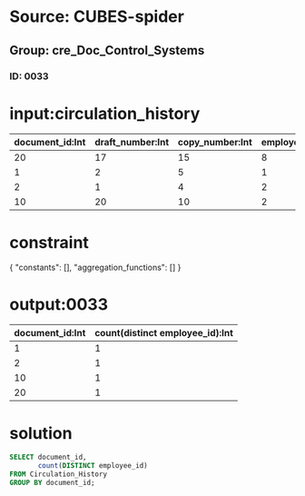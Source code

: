 # Source: CUBES-spider
## Group: cre_Doc_Control_Systems
### ID: 0033

# input:circulation_history

| document_id:Int | draft_number:Int | copy_number:Int | employee_id:Int |
|---|---|---|---|
| 20 | 17 | 15 | 8 |
| 1 | 2 | 5 | 1 |
| 2 | 1 | 4 | 2 |
| 10 | 20 | 10 | 2 |

# constraint

{
  "constants": [],
  "aggregation_functions": []
}

# output:0033

| document_id:Int | count(distinct employee_id):Int |
|---|---|
| 1 | 1 |
| 2 | 1 |
| 10 | 1 |
| 20 | 1 |

# solution

```sql
SELECT document_id,
       count(DISTINCT employee_id)
FROM Circulation_History
GROUP BY document_id;
```
